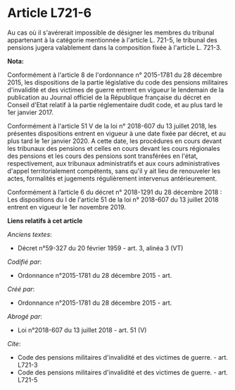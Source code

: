 # Article L721-6

Au cas où il s'avérerait impossible de désigner les membres du tribunal appartenant à la catégorie mentionnée à l'article L.
721-5, le tribunal des pensions jugera valablement dans la composition fixée à l'article L. 721-3.

**Nota:**

Conformément à l'article 8 de l'ordonnance n° 2015-1781 du 28 décembre 2015, les dispositions de la partie législative du
code des pensions militaires d'invalidité et des victimes de guerre entrent en vigueur le lendemain de la publication au
Journal officiel de la République française du décret en Conseil d'Etat relatif à la partie réglementaire dudit code, et au
plus tard le 1er janvier 2017.

Conformément à l'article 51 V de la loi n° 2018-607 du 13 juillet 2018, les présentes dispositions entrent en vigueur à une
date fixée par décret, et au plus tard le 1er janvier 2020. A cette date, les procédures en cours devant les tribunaux des
pensions et celles en cours devant les cours régionales des pensions et les cours des pensions sont transférées en l'état,
respectivement, aux tribunaux administratifs et aux cours administratives d'appel territorialement compétents, sans qu'il y
ait lieu de renouveler les actes, formalités et jugements régulièrement intervenus antérieurement.

Conformément à l’article 6 du décret n° 2018-1291 du 28 décembre 2018 : Les dispositions du I de l'article 51 de la loi n°
2018-607 du 13 juillet 2018 entrent en vigueur le 1er novembre 2019.

**Liens relatifs à cet article**

_Anciens textes_:

  - Décret n°59-327 du 20 février 1959 - art. 3, alinéa 3 (VT)

_Codifié par_:

  - Ordonnance n°2015-1781 du 28 décembre 2015 - art.

_Créé par_:

  - Ordonnance n°2015-1781 du 28 décembre 2015 - art.

_Abrogé par_:

  - Loi n°2018-607 du 13 juillet 2018 - art. 51 (V)

_Cite_:

  - Code des pensions militaires d'invalidité et des victimes de guerre. - art. L721-3
  - Code des pensions militaires d'invalidité et des victimes de guerre. - art. L721-5
